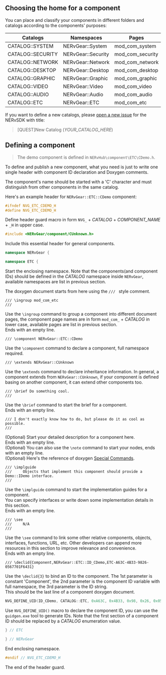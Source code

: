 ﻿## Choosing the home for a component

You can place and classify your components in different folders and catalogs according to the components' purposes:

| Catalogs          | Namespaces         | Pages            | Folders                      |
| ----------------  | ------------------ | ---------------- | ---------------------------- |
| CATALOG::SYSTEM   | NERvGear::System   | mod_com_system   | NERvHub\\component\\System   |
| CATALOG::SECURITY | NERvGear::Security | mod_com_security | NERvHub\\component\\Security |
| CATALOG::NETWORK  | NERvGear::Network  | mod_com_network  | NERvHub\\component\\Network  |
| CATALOG::DESKTOP  | NERvGear::Desktop  | mod_com_desktop  | NERvHub\\component\\Desktop  |
| CATALOG::GRAPHIC  | NERvGear::Graphic  | mod_com_graphic  | NERvHub\\component\\Graphic  |
| CATALOG::VIDEO    | NERvGear::Video    | mod_com_video    | NERvHub\\component\\Video    |
| CATALOG::AUDIO    | NERvGear::Audio    | mod_com_audio    | NERvHub\\component\\Audio    |
| CATALOG::ETC      | NERvGear::ETC      | mod_com_etc      | NERvHub\\component\\ETC      |

If you want to define a new catalogs, please [open a new issue](https://github.com/NERvGear/NERvSDK/issues) for the NERvSDK with title:

> [QUEST]New Catalog (_YOUR_CATALOG_HERE_)

## Defining a component

> The demo component is defined in `NERvHub\component\ETC\CDemo.h`.

To define and publish a new component, what you need is just to write one single header with component ID declaration and Doxygen comments.

The component's name should be started with a 'C' character and must distinguish from other components in the same catalog.

Here's an example header for `NERvGear::ETC::CDemo` component:

```CPP
#ifndef NVG_ETC_CDEMO_H
#define NVG_ETC_CDEMO_H
```
Define header guard macro in form `NVG_` + _CATALOG_ + _COMPONENT_NAME_ + `_H` in upper case.
```CPP
#include <NERvGear/component/CUnknown.h>
```
Include this essential header for general components.
```CPP
namespace NERvGear {

namespace ETC {
```
Start the enclosing namespace. Note that the components(and component IDs) should be defined in the _CATALOG_ namespace inside `NERvGear`, available namespaces are list in previous section.

The doxygen document starts from here using the `/// ` style comment.
```
/// \ingroup mod_com_etc
///
```
Use the `\ingroup` command to group a component into different document pages, the component page names are in form `mod_com_` + _CATALOG_ in lower case, available pages are list in previous section.  
Ends with an empty line.
```
/// \component NERvGear::ETC::CDemo
```
Use the `\component` command to declare a component, full namespace required.
```
/// \extends NERvGear::CUnknown
```
Use the `\extends` command to declare inheritance information. In general, a component  extends from `NERvGear::CUnknown`, if your component is defined basing on another component, it can extend other components too.
```
/// \brief Do something cool.
///
```
Use the `\brief` command to start the brief for a component.  
Ends with an empty line.
```
/// I don't exactly know how to do, but please do it as cool as possible.
///
```
(Optional) Start your detailed description for a component here.  
Ends with an empty line.  
(Optional) You can also use the `\note` command to start your nodes, ends with an empty line.  
(Optional) Here's the reference of doxygen [Special Commands](http://www.stack.nl/~dimitri/doxygen/manual/commands.html).
```
/// \implguide
///     Objects that implement this component should provide a Demo::IDemo interface.
///
```
Use the `\implguide` command to start the implementation guides for a component.  
You can specify interfaces or write down some implementation details in this section.   
Ends with an empty line.
```
/// \see
///     N/A
///
```
Use the `\see` command to link some other relative components, objects, interfaces, functions, URL, etc. Other developers can append more resources in this section to improve relevance and convenience.  
Ends with an empty line.
```
/// \declid{Component,NERvGear::ETC::ID_CDemo,ETC-A63C-4B33-9826-0567701F6431}
```
Use the `\declid{3}` to bind an ID to the component. The 1st parameter is constant 'Component', the 2nd parameter is the component ID variable with full namespace, the 3rd parameter is the ID string.  
This should be the last line of a component doxygen document.
```CPP
NVG_DEFINE_UID(ID_CDemo, CATALOG::ETC, 0xA63C, 0x4B33, 0x98, 0x26, 0x05, 0x67, 0x70, 0x1F, 0x64, 0x31); ///< ETC-A63C-4B33-9826-0567701F6431
```
Use `NVG_DEFINE_UID()` macro to declare the component ID, you can use the `guidgen.exe` tool to generate IDs. Note that the first section of a component ID should be replaced by a _CATALOG_ enumeration value.
```CPP
} // ETC

} // NERvGear
```
End enclosing namespace.
```CPP
#endif // NVG_ETC_CDEMO_H
```
The end of the header guard.

